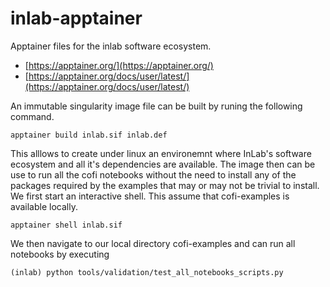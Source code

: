 # inlab-apptainer

Apptainer files for the inlab software ecosystem. 

- [https://apptainer.org/](https://apptainer.org/)
- [https://apptainer.org/docs/user/latest/](https://apptainer.org/docs/user/latest/)

An immutable singularity image file can be built by runing the following command. 

```
apptainer build inlab.sif inlab.def
```

This alllows to create under linux an environemnt where InLab's software ecosystem and all it's dependencies are available. The image then can be use to run all the cofi notebooks without the need to install any of the packages required by the examples that may or may not be trivial to install. We first start an interactive shell. This assume that cofi-examples is available locally.
```
apptainer shell inlab.sif
```

We then navigate to our local directory cofi-examples and can run all notebooks by executing
```
(inlab) python tools/validation/test_all_notebooks_scripts.py
```

